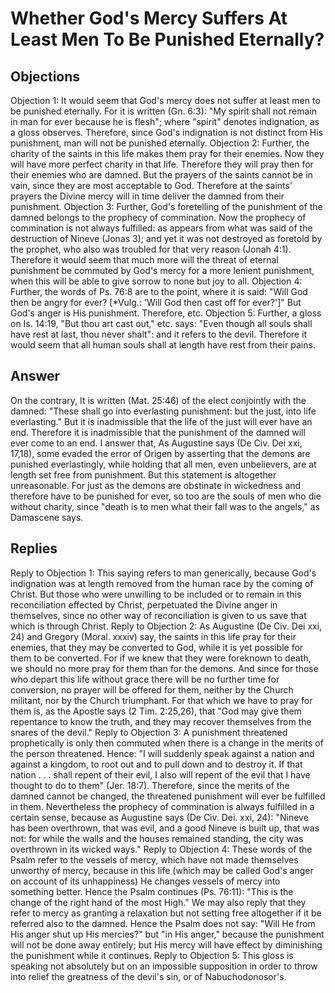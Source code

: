 # Whether God's Mercy Suffers At Least Men To Be Punished Eternally?
## Objections
Objection 1: It would seem that God's mercy does not suffer at least men to be punished eternally. For it is written (Gn. 6:3): "My spirit shall not remain in man for ever because he is flesh"; where "spirit" denotes indignation, as a gloss observes. Therefore, since God's indignation is not distinct from His punishment, man will not be punished eternally.
Objection 2: Further, the charity of the saints in this life makes them pray for their enemies. Now they will have more perfect charity in that life. Therefore they will pray then for their enemies who are damned. But the prayers of the saints cannot be in vain, since they are most acceptable to God. Therefore at the saints' prayers the Divine mercy will in time deliver the damned from their punishment.
Objection 3: Further, God's foretelling of the punishment of the damned belongs to the prophecy of commination. Now the prophecy of commination is not always fulfilled: as appears from what was said of the destruction of Nineve (Jonas 3); and yet it was not destroyed as foretold by the prophet, who also was troubled for that very reason (Jonah 4:1). Therefore it would seem that much more will the threat of eternal punishment be commuted by God's mercy for a more lenient punishment, when this will be able to give sorrow to none but joy to all.
Objection 4: Further, the words of Ps. 76:8 are to the point, where it is said: "Will God then be angry for ever? [*Vulg.: 'Will God then cast off for ever?']" But God's anger is His punishment. Therefore, etc.
Objection 5: Further, a gloss on Is. 14:19, "But thou art cast out," etc. says: "Even though all souls shall have rest at last, thou never shalt": and it refers to the devil. Therefore it would seem that all human souls shall at length have rest from their pains.
## Answer
On the contrary, It is written (Mat. 25:46) of the elect conjointly with the damned: "These shall go into everlasting punishment: but the just, into life everlasting." But it is inadmissible that the life of the just will ever have an end. Therefore it is inadmissible that the punishment of the damned will ever come to an end.
I answer that, As Augustine says (De Civ. Dei xxi, 17,18), some evaded the error of Origen by asserting that the demons are punished everlastingly, while holding that all men, even unbelievers, are at length set free from punishment. But this statement is altogether unreasonable. For just as the demons are obstinate in wickedness and therefore have to be punished for ever, so too are the souls of men who die without charity, since "death is to men what their fall was to the angels," as Damascene says.
## Replies
Reply to Objection 1: This saying refers to man generically, because God's indignation was at length removed from the human race by the coming of Christ. But those who were unwilling to be included or to remain in this reconciliation effected by Christ, perpetuated the Divine anger in themselves, since no other way of reconciliation is given to us save that which is through Christ.
Reply to Objection 2: As Augustine (De Civ. Dei xxi, 24) and Gregory (Moral. xxxiv) say, the saints in this life pray for their enemies, that they may be converted to God, while it is yet possible for them to be converted. For if we knew that they were foreknown to death, we should no more pray for them than for the demons. And since for those who depart this life without grace there will be no further time for conversion, no prayer will be offered for them, neither by the Church militant, nor by the Church triumphant. For that which we have to pray for them is, as the Apostle says (2 Tim. 2:25,26), that "God may give them repentance to know the truth, and they may recover themselves from the snares of the devil."
Reply to Objection 3: A punishment threatened prophetically is only then commuted when there is a change in the merits of the person threatened. Hence: "I will suddenly speak against a nation and against a kingdom, to root out and to pull down and to destroy it. If that nation . . . shall repent of their evil, I also will repent of the evil that I have thought to do to them" (Jer. 18:7). Therefore, since the merits of the damned cannot be changed, the threatened punishment will ever be fulfilled in them. Nevertheless the prophecy of commination is always fulfilled in a certain sense, because as Augustine says (De Civ. Dei. xxi, 24): "Nineve has been overthrown, that was evil, and a good Nineve is built up, that was not: for while the walls and the houses remained standing, the city was overthrown in its wicked ways."
Reply to Objection 4: These words of the Psalm refer to the vessels of mercy, which have not made themselves unworthy of mercy, because in this life (which may be called God's anger on account of its unhappiness) He changes vessels of mercy into something better. Hence the Psalm continues (Ps. 76:11): "This is the change of the right hand of the most High." We may also reply that they refer to mercy as granting a relaxation but not setting free altogether if it be referred also to the damned. Hence the Psalm does not say: "Will He from His anger shut up His mercies?" but "in His anger," because the punishment will not be done away entirely; but His mercy will have effect by diminishing the punishment while it continues.
Reply to Objection 5: This gloss is speaking not absolutely but on an impossible supposition in order to throw into relief the greatness of the devil's sin, or of Nabuchodonosor's.